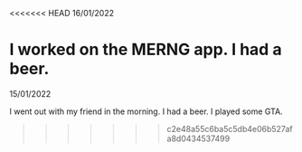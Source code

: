 <<<<<<< HEAD
16/01/2022

I worked on the MERNG app. I had a beer.
=======
15/01/2022

I went out with my friend in the morning. I had a beer. I played some GTA.
>>>>>>> c2e48a55c6ba5c5db4e06b527afa8d0434537499
